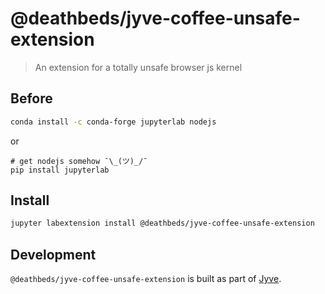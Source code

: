 # @deathbeds/jyve-coffee-unsafe-extension

> An extension for a totally unsafe browser js kernel

## Before

```bash
conda install -c conda-forge jupyterlab nodejs
```

or

```
# get nodejs somehow ¯\_(ツ)_/¯
pip install jupyterlab
```

## Install

```bash
jupyter labextension install @deathbeds/jyve-coffee-unsafe-extension
```

## Development

`@deathbeds/jyve-coffee-unsafe-extension` is built as part of [Jyve](https://github.com/deathbeds/jyve).
